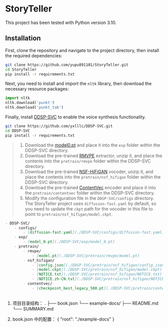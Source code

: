 # StoryTeller

This project has been tested with Python version 3.10.

## Installation

First, clone the repository and navigate to the project directory, then install the required dependencies:

```bash
git clone https://github.com/yupu891101/StoryTeller.git
cd StoryTeller
pip install -r requirements.txt
```

Next, you need to install and import the `nltk` library, then download the necessary resource packages:

```python
import nltk
nltk.download('punkt')
nltk.download('punkt_tab')
```

Finally, install [DDSP-SVC](https://github.com/yxlllc/DDSP-SVC) to enable the voice synthesis functionality.

```bash
git clone https://github.com/yxlllc/DDSP-SVC.git
cd DDSP-SVC
pip install -r requirements.txt
```

> 1. Download the [model0.pt](https://github.com/yxlllc/DDSP-SVC/releases/download/5.0/model_0.pt) and place it into the `exp` folder within the DDSP-SVC directory.
> 2. Download the pre-trained [RMVPE](https://github.com/yxlllc/RMVPE/releases/download/230917/rmvpe.zip) extractor, unzip it, and place the contents into the `pretrain/rmvpe` folder within the DDSP-SVC directory.
> 3. Download the pre-trained [NSF-HiFiGAN](https://github.com/openvpi/vocoders/releases/download/nsf-hifigan-44.1k-hop512-128bin-2024.02/nsf_hifigan_44.1k_hop512_128bin_2024.02.zip) vocoder, unzip it, and place the contents into the `pretrain/nsf_hifigan` folder within the DDSP-SVC directory.
> 4. Download the pre-trained [ContentVec](https://ibm.ent.box.com/s/z1wgl1stco8ffooyatzdwsqn2psd9lrr) encoder and place it into the `pretrain/contentvec` folder within the DDSP-SVC directory.
> 5. Modify the configuration file in the `DDSP-SVC/configs` directory. The StoryTeller project uses `diffusion-fast.yaml` by default, so you need to update the `ckpt` path for the vocoder in this file to point to `pretrain/nsf_hifigan/model.ckpt`.

```markdown
- DDSP-SVC/
    - configs/
        - [diffusion-fast.yaml](./DDSP-SVC/configs/diffusion-fast.yaml)
    - exp/
        - [model_0.pt](./DDSP-SVC/exp/model_0.pt)
    - pretrain/
        - rmvpe/
            - [model.pt](./DDSP-SVC/pretrain/rmvpe/model.pt)
        - nsf_hifigan/
            - [config.json](./DDSP-SVC/pretrain/nsf_hifigan/config.json)
            - [model.ckpt](./DDSP-SVC/pretrain/nsf_hifigan/model.ckpt)
            - [NOTICE.txt](./DDSP-SVC/pretrain/nsf_hifigan/NOTICE.txt)
            - [NOTICE.zh-CN.txt](./DDSP-SVC/pretrain/nsf_hifigan/NOTICE.zh-CN.txt)
        - contentvec/
            - [checkpoint_best_legacy_500.pt](./DDSP-SVC/pretrain/contentvec/checkpoint_best_legacy_500.pt)
    
```

1. 项目目录结构：
.
├── book.json
└── example-docs/
    ├── README.md
    └── SUMMARY.md

2. book.json 中的配置：
{
    "root": "./example-docs"
}